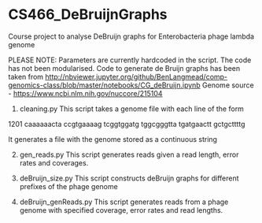 # CS466_DeBruijnGraphs
Course project to analyse DeBruijn graphs for Enterobacteria phage lambda genome

PLEASE NOTE:
Parameters are currently hardcoded in the script. The code has not been modularised.
Code to generate de Bruijn graphs has been taken from http://nbviewer.jupyter.org/github/BenLangmead/comp-genomics-class/blob/master/notebooks/CG_deBruijn.ipynb 
Genome source - https://www.ncbi.nlm.nih.gov/nuccore/215104 


1. cleaning.py
This script takes a genome file with each line of the form 


1201 caaaaaacta ccgtgaaaag tcggtggatg tggcgggtta tgatgaactt gctgcttttg


It generates a file with the genome stored as a continuous string

2. gen_reads.py
This script generates reads given a read length, error rates and coverages.

3. deBruijn_size.py
This script constructs deBruijn graphs for different prefixes of the phage genome

4. deBruijn_genReads.py
This script generates reads from a phage genome with specified coverage, error rates and read lengths.
